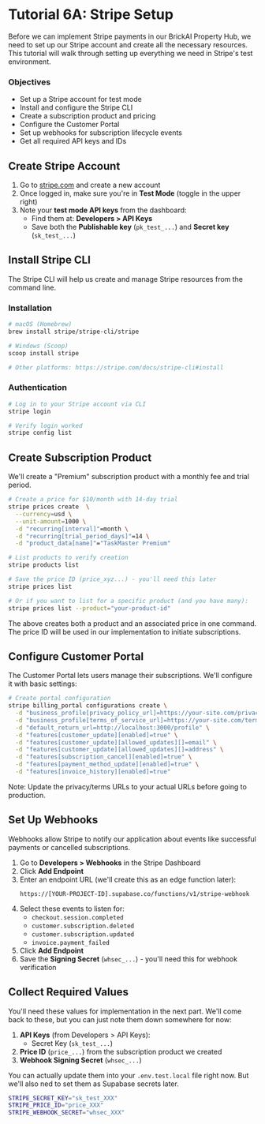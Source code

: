 # Tutorial 6A: Stripe Setup

Before we can implement Stripe payments in our BrickAI Property Hub, we need to set up our Stripe account and create all the necessary resources. This tutorial will walk through setting up everything we need in Stripe's test environment.

### Objectives

- Set up a Stripe account for test mode
- Install and configure the Stripe CLI
- Create a subscription product and pricing
- Configure the Customer Portal
- Set up webhooks for subscription lifecycle events
- Get all required API keys and IDs

## Create Stripe Account

1. Go to [stripe.com](https://stripe.com) and create a new account
2. Once logged in, make sure you're in **Test Mode** (toggle in the upper right)
3. Note your **test mode API keys** from the dashboard:
   - Find them at: **Developers > API Keys**
   - Save both the **Publishable key** (`pk_test_...`) and **Secret key** (`sk_test_...`)

## Install Stripe CLI

The Stripe CLI will help us create and manage Stripe resources from the command line.

### Installation

```bash
# macOS (Homebrew)
brew install stripe/stripe-cli/stripe

# Windows (Scoop)
scoop install stripe

# Other platforms: https://stripe.com/docs/stripe-cli#install
```

### Authentication

```bash
# Log in to your Stripe account via CLI
stripe login

# Verify login worked
stripe config list
```

## Create Subscription Product

We'll create a "Premium" subscription product with a monthly fee and trial period.

```bash
# Create a price for $10/month with 14-day trial
stripe prices create  \
  --currency=usd \
  --unit-amount=1000 \
  -d "recurring[interval]"=month \
  -d "recurring[trial_period_days]"=14 \
  -d "product_data[name]"="TaskMaster Premium"

# List products to verify creation
stripe products list

# Save the price ID (price_xyz...) - you'll need this later
stripe prices list

# Or if you want to list for a specific product (and you have many):
stripe prices list --product="your-product-id"
```

The above creates both a product and an associated price in one command. The price ID will be used in our implementation to initiate subscriptions.

## Configure Customer Portal

The Customer Portal lets users manage their subscriptions. We'll configure it with basic settings:

```bash
# Create portal configuration
stripe billing_portal configurations create \
  -d "business_profile[privacy_policy_url]=https://your-site.com/privacy" \
  -d "business_profile[terms_of_service_url]=https://your-site.com/terms" \
  -d "default_return_url=http://localhost:3000/profile" \
  -d "features[customer_update][enabled]=true" \
  -d "features[customer_update][allowed_updates][]=email" \
  -d "features[customer_update][allowed_updates][]=address" \
  -d "features[subscription_cancel][enabled]=true" \
  -d "features[payment_method_update][enabled]=true" \
  -d "features[invoice_history][enabled]=true"
```

Note: Update the privacy/terms URLs to your actual URLs before going to production.

## Set Up Webhooks

Webhooks allow Stripe to notify our application about events like successful payments or cancelled subscriptions.

1. Go to **Developers > Webhooks** in the Stripe Dashboard
2. Click **Add Endpoint**
3. Enter an endpoint URL (we'll create this as an edge function later):
   ```
   https://[YOUR-PROJECT-ID].supabase.co/functions/v1/stripe-webhook
   ```
4. Select these events to listen for:
   - `checkout.session.completed`
   - `customer.subscription.deleted`
   - `customer.subscription.updated`
   - `invoice.payment_failed`
5. Click **Add Endpoint**
6. Save the **Signing Secret** (`whsec_...`) - you'll need this for webhook verification

## Collect Required Values

You'll need these values for implementation in the next part. We'll come back to these, but you can just note them down somewhere for now:

1. **API Keys** (from Developers > API Keys):
   - Secret Key (`sk_test_...`)
2. **Price ID** (`price_...`) from the subscription product we created
3. **Webhook Signing Secret** (`whsec_...`)

You can actually update them into your `.env.test.local` file right now. But we'll also ned to set them as Supabase secrets later.

```sh
STRIPE_SECRET_KEY="sk_test_XXX"
STRIPE_PRICE_ID="price_XXX"
STRIPE_WEBHOOK_SECRET="whsec_XXX"
```
